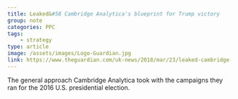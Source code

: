 ```yaml
---
title: Leaked&#58 Cambridge Analytica's blueprint for Trump victory
group: note
categories: PPC
tags:
    - strategy
type: article
image: /assets/images/Logo-Guardian.jpg
link: https://www.theguardian.com/uk-news/2018/mar/23/leaked-cambridge-analyticas-blueprint-for-trump-victory
---
```

The general approach Cambridge Analytica took with the campaigns they ran for the 2016 U.S. presidential election.

